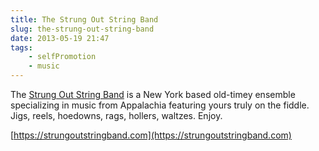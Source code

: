 ```yaml
---
title: The Strung Out String Band
slug: the-strung-out-string-band
date: 2013-05-19 21:47
tags:
    - selfPromotion
    - music
---
```


The [Strung Out String Band](https://strungoutstringband.com) is a New York based old-timey ensemble specializing in music from Appalachia featuring yours truly on the fiddle. Jigs, reels, hoedowns, rags, hollers, waltzes. Enjoy.

[https://strungoutstringband.com](https://strungoutstringband.com)
